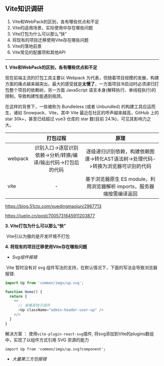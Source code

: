 ## Vite知识调研

1. Vite和WebPack的区别，各有哪些优点和不足
2. Vite的适用场景，实际使用中存在哪些问题
3. Vite打包为什么可以那么“快”
4. 将现有的项目迁移使用Vite存在哪些问题
5. Vite的落地前景
6. Vite常见的配置项和其他API

---



**1. Vite和WebPack的区别，各有哪些优点和不足**

现在前端主流的打包工具主要以 Webpack 为代表，但随着项目规模的发展，构建方面的痛点越来越突出，最大的感受就是**太慢了**，一方面项目冷启动时必须递归打包整个项目的依赖树，另一方面 JavaScript 语言本身(解释执行、单线程执行)的限制，导致构建性能遇到瓶颈。

在这样的背景下，一些被称为 Bundleless (或者 Unbundled) 的构建工具应运而生，诸如 Snowpack、Vite，其中 Vite 最近在社区的呼声越来越高，GitHub 上的 star 30k+，甚至已经超过 vue3 仓库的 star 数(目前 24.1k)，可见其影响力之大。

|         |                         **打包过程**                         |                             原理                             |
| ------- | :----------------------------------------------------------: | :----------------------------------------------------------: |
| webpack | 识别入口->逐层识别依赖->分析/转换/编译/输出代码->打包后的代码 | 逐级递归识别依赖，构建依赖图谱->转化AST语法树->处理代码->转换为浏览器可识别的代码 |
| vite    |                              -                               | 基于浏览器原生 ES module，利用浏览器解析 imports，服务器端按需编译返回 |



https://blog.51cto.com/xuedingmaojun/2967713

https://juejin.cn/post/7005731645911203877

**3. Vite打包为什么可以那么“快”**

​	Vite引以为傲的是开发环境不打包

**4. 将现有的项目迁移使用Vite存在哪些问题**

+ *Svg组件报错*

​	Vite 暂时没有对 svg 组件写法的支持，在默认情况下，下面的写法会导致浏览器报错:

```js
import Up from 'common/imgs/up.svg';

function Home() {
  return {
    <>
      // 省略其他子组件
      <Up className="admin-header-user-up" />
    </>
  }
}

```

解决方案 ： 使用`vite-plugin-react-svg`插件, 将svg添加到Vite的plugins数组中，实现了以组件方式引用 SVG 资源的能力

`import Up from 'common/imgs/up.svg?component';`

+ *大量第三方包报错*

